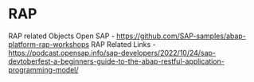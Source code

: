 # RAP
RAP related Objects
Open SAP -  https://github.com/SAP-samples/abap-platform-rap-workshops
RAP Related Links - https://podcast.opensap.info/sap-developers/2022/10/24/sap-devtoberfest-a-beginners-guide-to-the-abap-restful-application-programming-model/

